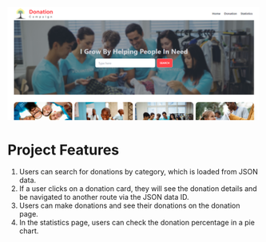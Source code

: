 ![Image](/public/ss.png)

# Project Features

1. Users can search for donations by category, which is loaded from JSON data.
2. If a user clicks on a donation card, they will see the donation details and be navigated to another route via the JSON data ID.
3. Users can make donations and see their donations on the donation page.
4. In the statistics page, users can check the donation percentage in a pie chart.




